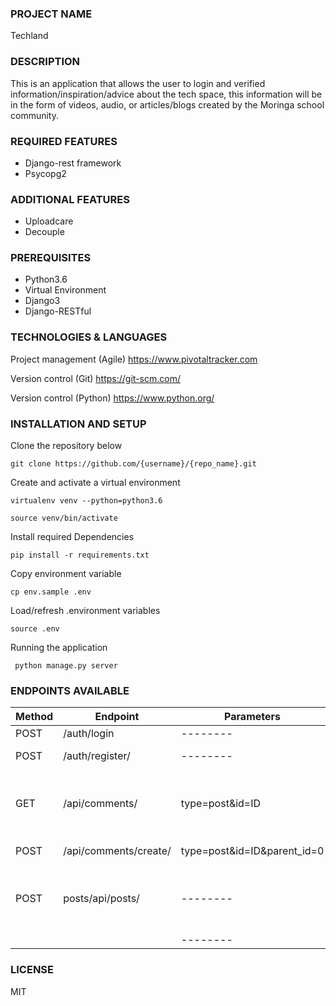 ### PROJECT NAME
Techland
### DESCRIPTION
This is an application that allows the user to login and verified information/inspiration/advice about the tech space, this information will be in the form of videos, audio, or articles/blogs created by the Moringa school community.
### REQUIRED FEATURES 
* Django-rest framework
* Psycopg2
### ADDITIONAL FEATURES 
* Uploadcare
* Decouple
### PREREQUISITES
* Python3.6 
* Virtual Environment
* Django3
* Django-RESTful
### TECHNOLOGIES & LANGUAGES 
Project management (Agile) https://www.pivotaltracker.com

Version control (Git) https://git-scm.com/

Version control (Python) https://www.python.org/
### INSTALLATION AND SETUP
Clone the repository below

    git clone https://github.com/{username}/{repo_name}.git


Create and activate a virtual environment

    virtualenv venv --python=python3.6

    source venv/bin/activate

Install required Dependencies

    pip install -r requirements.txt

Copy environment variable

    cp env.sample .env

Load/refresh .environment variables  

    source .env

Running the application 

     python manage.py server

### ENDPOINTS AVAILABLE 
| Method | Endpoint                        | Parameters                 |Description                           |     
| ------ | ------------------------------- |-------------------------   | -------------------------------------|
| POST   |        /auth/login              |      --------              | log in user                          |   
| POST   |        /auth/register/          |      --------              | register user                        |                               
| GET    |        /api/comments/           |type=post&id=ID             | get comments to a particular post    |
| POST   |        /api/comments/create/    |type=post&id=ID&parent_id=0 | create comment              
| POST   |        posts/api/posts/         |       --------             | displays all posts and allows to create a post        
|        |                                 |       --------             |                   


### LICENSE
MIT
